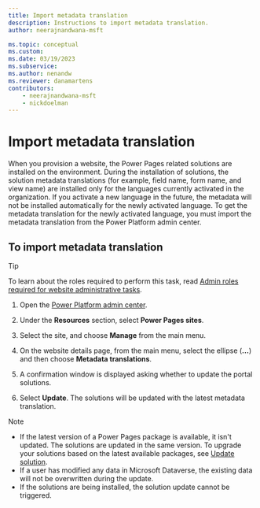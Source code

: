 ```yaml
---
title: Import metadata translation
description: Instructions to import metadata translation.
author: neerajnandwana-msft

ms.topic: conceptual
ms.custom: 
ms.date: 03/19/2023
ms.subservice: 
ms.author: nenandw
ms.reviewer: danamartens
contributors:
    - neerajnandwana-msft
    - nickdoelman
---
```


# Import metadata translation

When you provision a website, the Power Pages related solutions are installed on the environment. During the installation of solutions, the solution metadata translations (for example, field name, form name, and view name) are installed only for the languages currently activated in the organization. If you activate a new language in the future, the metadata will not be installed automatically for the newly activated language. To get the metadata translation for the newly activated language, you must import the metadata translation from the Power Platform admin center.

## To import metadata translation

> [!TIP]
> To learn about the roles required to perform this task, read [Admin roles required for website administrative tasks](admin-roles.md).

1. Open the [Power Platform admin center](admin-overview.md).

1. Under the **Resources** section, select **Power Pages sites**.

1. Select the site, and choose **Manage** from the main menu.

1. On the website details page, from the main menu, select the ellipse (**...**) and then choose **Metadata translations**.

1. A confirmation window is displayed asking whether to update the portal solutions.

1. Select **Update**. The solutions will be updated with the latest metadata translation.

> [!Note]
> - If the latest version of a Power Pages package is available, it isn't updated. The solutions are updated in the same version. To upgrade your solutions based on the latest available packages, see [Update solution](update-solution.md).
> - If a user has modified any data in Microsoft Dataverse, the existing data will not be overwritten during the update.
> - If the solutions are being installed, the solution update cannot be triggered.


